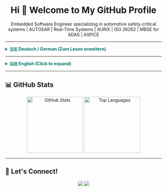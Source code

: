 <h1 align="center">Hi 👋 Welcome to My GitHub Profile</h1>

<p align="center">
  Embedded Software Engineer specializing in automotive safety-critical systems | AUTOSAR | Real-Time Systems | AURIX | ISO 26262 | MBSE for ADAS | ASPICE
</p>

<hr />

<details>
<summary style="font-weight:bold; cursor:pointer; color:#00796b;">🇩🇪 Deutsch / German (Zum Lesen erweitern)</summary>

<div style="margin-top:10px; border-left: 4px solid #4db6ac; padding-left: 12px;">

## 🧑‍💻 Professionelle Zusammenfassung

**Senior Embedded Software Engineer** mit langjähriger Erfahrung in der Automobilindustrie. Spezialisiert auf:

- AUTOSAR-konforme Embedded-Entwicklung
- Modellbasierte Systementwicklung (MBSE) von ADAS-Funktionen mit SysML in CAMEO
- Sichere Bootloader & Echtzeitsysteme  
- Sicherheitskritische Software auf Infineon AURIX  
- Funktionale Sicherheit nach ISO 26262 und ASPICE


Fundierte Kenntnisse in Embedded C/C++, Python und Rust sowie modellbasierten Architekturen.

---

## 🛠️ Fähigkeiten & Technologien

- **Sprachen:** C, C++14/17/20, Python, Rust, C#, Perl, SQL, MATLAB, RISC-V  
- **Protokolle:** Ethernet, CAN, SPI, I2C, UART, LWIP, SOME/IP, XCP  
- **Standards:** AUTOSAR, ISO 26262, ASPICE, MISRA C, CERT-C  
- **Werkzeuge:** Trace32, DOORS, Jenkins, Enterprise Architect, Rhapsody, Visual Studio, CANoe, Git, JIRA, Confluence  
- **Modellierung:** SysML, UML, RFLP, V-Modell, CAMEO Systems Modeler  
- **CI/CD:** Jenkins, GitHub Actions, GitLab CI, Bitbucket Pipelines, Conan, Artifactory  

---

## 📫 Kontakt

- ✉️ E-Mail: deine.email@beispiel.de  
- 🔗 LinkedIn: [linkedin.com/in/deinprofil](https://linkedin.com/in/deinprofil)  

</div>
</details>

---

<details>
<summary style="font-weight:bold; cursor:pointer; color:#00796b;">🇬🇧 English (Click to expand)</summary>

<div style="margin-top:10px; border-left: 4px solid #4db6ac; padding-left: 12px;">

## 🧑‍💻 Professional Summary

Embedded Software Engineer with extensive experience in the automotive industry. Focused on:

- AUTOSAR-compliant embedded development
- Model-Based Systems Engineering (MBSE) for ADAS functions using SysML in CAMEO
- Secure bootloaders & real-time operating systems  
- Safety-critical software on Infineon AURIX platforms  
- Functional safety compliance (ISO 26262, ASPICE)  

Skilled in Embedded C/C++, Python, and Rust and architecture-driven development.

---

## 🛠️ Skills & Technologies

- **Languages:** C, C++14/17/20, Python, Rust, C#, Perl, SQL, MATLAB, RISC-V  
- **Protocols:** Ethernet, CAN, SPI, I2C, UART, LWIP, SOME/IP, XCP  
- **Standards:** AUTOSAR, ISO 26262, ASPICE, MISRA C, CERT-C  
- **Tools:** Trace32, DOORS, Jenkins, Enterprise Architect, Rhapsody, Visual Studio, CANoe, Git, JIRA, Confluence  
- **Modeling:** SysML, UML, RFLP, V-Model, CAMEO Systems Modeler  
- **CI/CD:** Jenkins, GitHub Actions, GitLab CI, Bitbucket Pipelines, Conan, Artifactory  

---

## 📫 Contact

- ✉️ Email: your.email@example.com  
- 🔗 LinkedIn: [linkedin.com/in/yourprofile](https://linkedin.com/in/yourprofile)  

</div>
</details>

---

## 📊 GitHub Stats

<p align="center">
  <img src="https://github-readme-stats.vercel.app/api?username=your-github-username&show_icons=true&theme=tokyonight" alt="GitHub Stats" height="180"/>
  <img src="https://github-readme-stats.vercel.app/api/top-langs/?username=your-github-username&layout=compact&theme=tokyonight" alt="Top Languages" height="180"/>
</p>

---

## 🔗 Let's Connect!

<p align="center">
  <a href="mailto:your.email@example.com"><img src="https://img.shields.io/badge/Email-Contact-blue?style=for-the-badge&logo=gmail"></a>
  <a href="https://linkedin.com/in/yourprofile"><img src="https://img.shields.io/badge/LinkedIn-Connect-blue?style=for-the-badge&logo=linkedin"></a>
</p>
